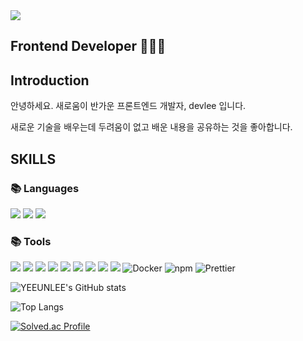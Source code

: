 <img src="https://capsule-render.vercel.app/api?type=waving&color=timeGradient&height=300&section=header&text=devlee&fontSize=60" />
          
## Frontend Developer 👩🏼‍💻

## Introduction
안녕하세요. 새로움이 반가운 프론트엔드 개발자, devlee 입니다.

새로운 기술을 배우는데 두려움이 없고 배운 내용을 공유하는 것을 좋아합니다.

## SKILLS

<div><h3>📚 Languages</h3></div>
  
  <p>
  <img src="https://img.shields.io/badge/java-007396?style=for-the-badge&logo=java&logoColor=white"> 
  <img src="https://img.shields.io/badge/html5-E34F26?style=for-the-badge&logo=html5&logoColor=white"> 
  <img src="https://img.shields.io/badge/css-1572B6?style=for-the-badge&logo=css3&logoColor=white">
  </p>
   
<div><h3>📚 Tools</h3></div>
<p>
  <img src="https://img.shields.io/badge/Android%20Studio-3DDC84?style=for-the-badge&logo=Android%20Studio&logoColor=white">
  <img src="https://img.shields.io/badge/spring-6DB33F?style=for-the-badge&logo=spring&logoColor=white">
  <img src="https://img.shields.io/badge/node.js-339933?style=for-the-badge&logo=Node.js&logoColor=white">
          
  <img src="https://img.shields.io/badge/mysql-4479A1?style=for-the-badge&logo=mysql&logoColor=white"> 
  <img src="https://img.shields.io/badge/mariaDB-003545?style=for-the-badge&logo=mariaDB&logoColor=white"> 
          
  <img src="https://img.shields.io/badge/react-61DAFB?style=for-the-badge&logo=react&logoColor=black"> 
  <img src="https://img.shields.io/badge/vue.js-4FC08D?style=for-the-badge&logo=vue.js&logoColor=white"> 
  
  <img src="https://img.shields.io/badge/git-F05032?style=for-the-badge&logo=git&logoColor=white">
  <img src="https://img.shields.io/badge/github-181717?style=for-the-badge&logo=github&logoColor=white">
   
  <img alt="Docker" src="https://img.shields.io/badge/-Docker-46a2f1?style=for-the-badge&logo=docker&logoColor=white" />
  <img alt="npm" src="https://img.shields.io/badge/-NPM-CB3837?style=for-the-badge&logo=npm&logoColor=white" />
  <img alt="Prettier" src="https://img.shields.io/badge/-Prettier-F7B93E?style=for-the-badge&logo=prettier&logoColor=white" />
          
 
  ![YEEUNLEE's GitHub stats](https://github-readme-stats.vercel.app/api?username=euni00&show_icons=true&theme=tokyonight)
          
  ![Top Langs](https://github-readme-stats.vercel.app/api/top-langs/?username=euni00&layout=compact&theme=tokyonight)
 
           
  [![Solved.ac Profile](http://mazassumnida.wtf/api/v2/generate_badge?boj=euneee2000)](https://solved.ac/euneee2000/)
 
</p>
<!--
**euni00/euni00** is a ✨ _special_ ✨ repository because its `README.md` (this file) appears on your GitHub profile.

Here are some ideas to get you started:

- 🔭 I’m currently working on ...
- 🌱 I’m currently learning ...
- 👯 I’m looking to collaborate on ...
- 🤔 I’m looking for help with ...
- 💬 Ask me about ...
- 📫 How to reach me: ...
- 😄 Pronouns: ...
- ⚡ Fun fact: ...
-->

